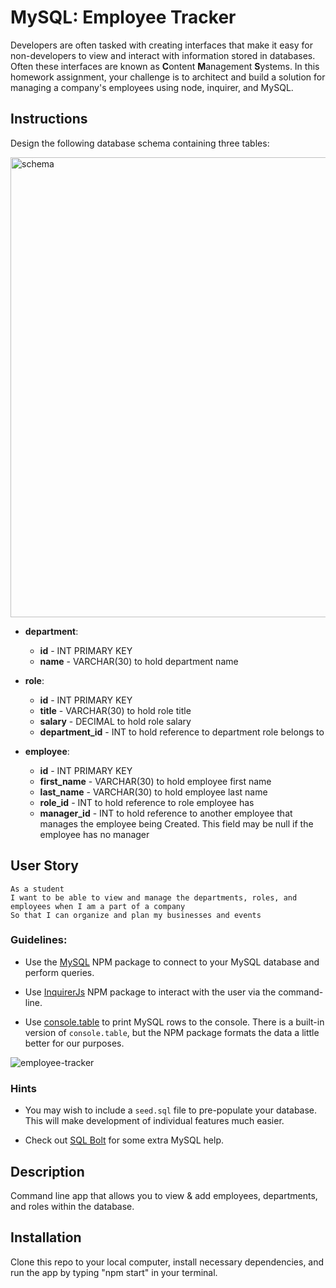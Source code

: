 # MySQL: Employee Tracker

Developers are often tasked with creating interfaces that make it easy for non-developers to view and interact with information stored in databases. Often these interfaces are known as **C**ontent **M**anagement **S**ystems. In this homework assignment, your challenge is to architect and build a solution for managing a company's employees using node, inquirer, and MySQL.

## Instructions

Design the following database schema containing three tables:

<img width="736" alt="schema" src="https://user-images.githubusercontent.com/76062539/115100623-c7c58780-9f0b-11eb-90ee-18cbf8248b54.png">

* **department**:

  * **id** - INT PRIMARY KEY
  * **name** - VARCHAR(30) to hold department name

* **role**:

  * **id** - INT PRIMARY KEY
  * **title** -  VARCHAR(30) to hold role title
  * **salary** -  DECIMAL to hold role salary
  * **department_id** -  INT to hold reference to department role belongs to

* **employee**:

  * **id** - INT PRIMARY KEY
  * **first_name** - VARCHAR(30) to hold employee first name
  * **last_name** - VARCHAR(30) to hold employee last name
  * **role_id** - INT to hold reference to role employee has
  * **manager_id** - INT to hold reference to another employee that manages the employee being Created. This field may be null if the employee has no manager

## User Story
```
As a student
I want to be able to view and manage the departments, roles, and employees when I am a part of a company
So that I can organize and plan my businesses and events
```

### Guidelines:

* Use the [MySQL](https://www.npmjs.com/package/mysql) NPM package to connect to your MySQL database and perform queries.

* Use [InquirerJs](https://www.npmjs.com/package/inquirer/v/0.2.3) NPM package to interact with the user via the command-line.

* Use [console.table](https://www.npmjs.com/package/console.table) to print MySQL rows to the console. There is a built-in version of `console.table`, but the NPM package formats the data a little better for our purposes.

![employee-tracker](https://user-images.githubusercontent.com/76062539/115100630-d2801c80-9f0b-11eb-8679-fc069668e663.gif)

### Hints

* You may wish to include a `seed.sql` file to pre-populate your database. This will make development of individual features much easier.

* Check out [SQL Bolt](https://sqlbolt.com/) for some extra MySQL help.

## Description
Command line app that allows you to view & add employees, departments, and roles within the database.

## Installation
Clone this repo to your local computer, install necessary dependencies, and run the app by typing "npm start" in your terminal.
